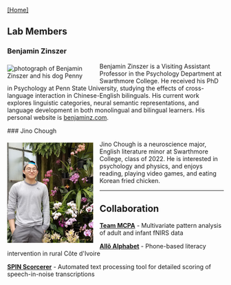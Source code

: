 [\[Home\]](index.html)

## Lab Members

### Benjamin Zinszer
<p style="clear:both;"><img align="left" src="https://avatars0.githubusercontent.com/u/14100363" alt="photograph of Benjamin Zinszer and his dog Penny" style="margin: 5px 15px 5px 0px; width:200px;float:left;">
Benjamin Zinszer is a Visiting Assistant Professor in the Psychology Department at Swarthmore College. He received his PhD in Psychology at Penn State University,
studying the effects of cross-language interaction in Chinese-English bilinguals. His current work explores linguistic categories, neural semantic representations,
and language development in both monolingual and bilingual learners. His personal website is <a href='http://benjaminz.com'>benjaminz.com</a>.</p>

<p style="clear:both;">### Jino Chough</p>
<p style="clear:both;"><img align="left" src="images/jino.jpg" alt="photograph of Jino Chough and orchids" style="margin: 5px 15px 5px 0px; width:200px;float:left;clear:both;">
Jino Chough is a neuroscience major, English literature minor at Swarthmore College, class of 2022.  He is interested in psychology and physics, and enjoys reading,
playing video games, and eating Korean fried chicken.</p>

---

## Collaboration
[**Team MCPA**](http://teammcpa.github.io/) - Multivariate pattern analysis of adult and infant fNIRS data

[**Allô Alphabet**](https://sites.udel.edu/boldlab/current-projects/) - Phone-based literacy intervention in rural Côte d'Ivoire

[**SPIN Scorcerer**](http://spin-scorcerer.github.io/) - Automated text processing tool for detailed scoring of speech-in-noise transcriptions
